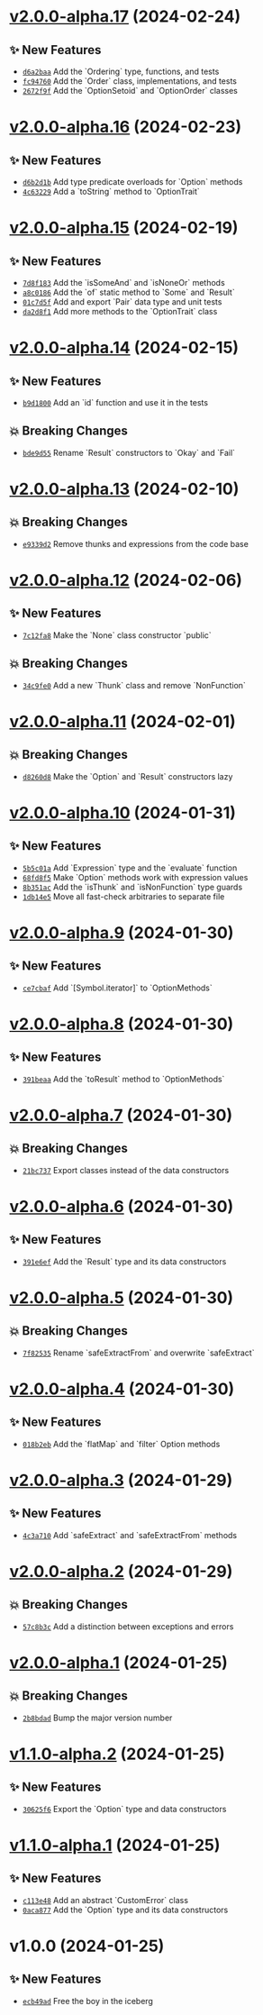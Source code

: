 # [v2.0.0-alpha.17](https://github.com/aaditmshah/aang/compare/v2.0.0-alpha.16...v2.0.0-alpha.17) (2024-02-24)

## ✨ New Features

- [`d6a2baa`](https://github.com/aaditmshah/aang/commit/d6a2baa) Add the &#x60;Ordering&#x60; type, functions, and tests
- [`fc94760`](https://github.com/aaditmshah/aang/commit/fc94760) Add the &#x60;Order&#x60; class, implementations, and tests
- [`2672f9f`](https://github.com/aaditmshah/aang/commit/2672f9f) Add the &#x60;OptionSetoid&#x60; and &#x60;OptionOrder&#x60; classes

# [v2.0.0-alpha.16](https://github.com/aaditmshah/aang/compare/v2.0.0-alpha.15...v2.0.0-alpha.16) (2024-02-23)

## ✨ New Features

- [`d6b2d1b`](https://github.com/aaditmshah/aang/commit/d6b2d1b) Add type predicate overloads for &#x60;Option&#x60; methods
- [`4c63229`](https://github.com/aaditmshah/aang/commit/4c63229) Add a &#x60;toString&#x60; method to &#x60;OptionTrait&#x60;

# [v2.0.0-alpha.15](https://github.com/aaditmshah/aang/compare/v2.0.0-alpha.14...v2.0.0-alpha.15) (2024-02-19)

## ✨ New Features

- [`7d8f183`](https://github.com/aaditmshah/aang/commit/7d8f183) Add the &#x60;isSomeAnd&#x60; and &#x60;isNoneOr&#x60; methods
- [`a8c0186`](https://github.com/aaditmshah/aang/commit/a8c0186) Add the &#x60;of&#x60; static method to &#x60;Some&#x60; and &#x60;Result&#x60;
- [`01c7d5f`](https://github.com/aaditmshah/aang/commit/01c7d5f) Add and export &#x60;Pair&#x60; data type and unit tests
- [`da2d8f1`](https://github.com/aaditmshah/aang/commit/da2d8f1) Add more methods to the &#x60;OptionTrait&#x60; class

# [v2.0.0-alpha.14](https://github.com/aaditmshah/aang/compare/v2.0.0-alpha.13...v2.0.0-alpha.14) (2024-02-15)

## ✨ New Features

- [`b9d1800`](https://github.com/aaditmshah/aang/commit/b9d1800) Add an &#x60;id&#x60; function and use it in the tests

## 💥 Breaking Changes

- [`bde9d55`](https://github.com/aaditmshah/aang/commit/bde9d55) Rename &#x60;Result&#x60; constructors to &#x60;Okay&#x60; and &#x60;Fail&#x60;

# [v2.0.0-alpha.13](https://github.com/aaditmshah/aang/compare/v2.0.0-alpha.12...v2.0.0-alpha.13) (2024-02-10)

## 💥 Breaking Changes

- [`e9339d2`](https://github.com/aaditmshah/aang/commit/e9339d2) Remove thunks and expressions from the code base

# [v2.0.0-alpha.12](https://github.com/aaditmshah/aang/compare/v2.0.0-alpha.11...v2.0.0-alpha.12) (2024-02-06)

## ✨ New Features

- [`7c12fa8`](https://github.com/aaditmshah/aang/commit/7c12fa8) Make the &#x60;None&#x60; class constructor &#x60;public&#x60;

## 💥 Breaking Changes

- [`34c9fe0`](https://github.com/aaditmshah/aang/commit/34c9fe0) Add a new &#x60;Thunk&#x60; class and remove &#x60;NonFunction&#x60;

# [v2.0.0-alpha.11](https://github.com/aaditmshah/aang/compare/v2.0.0-alpha.10...v2.0.0-alpha.11) (2024-02-01)

## 💥 Breaking Changes

- [`d8260d8`](https://github.com/aaditmshah/aang/commit/d8260d8) Make the &#x60;Option&#x60; and &#x60;Result&#x60; constructors lazy

# [v2.0.0-alpha.10](https://github.com/aaditmshah/aang/compare/v2.0.0-alpha.9...v2.0.0-alpha.10) (2024-01-31)

## ✨ New Features

- [`5b5c01a`](https://github.com/aaditmshah/aang/commit/5b5c01a) Add &#x60;Expression&#x60; type and the &#x60;evaluate&#x60; function
- [`68fd8f5`](https://github.com/aaditmshah/aang/commit/68fd8f5) Make &#x60;Option&#x60; methods work with expression values
- [`8b351ac`](https://github.com/aaditmshah/aang/commit/8b351ac) Add the &#x60;isThunk&#x60; and &#x60;isNonFunction&#x60; type guards
- [`1db14e5`](https://github.com/aaditmshah/aang/commit/1db14e5) Move all fast-check arbitraries to separate file

# [v2.0.0-alpha.9](https://github.com/aaditmshah/aang/compare/v2.0.0-alpha.8...v2.0.0-alpha.9) (2024-01-30)

## ✨ New Features

- [`ce7cbaf`](https://github.com/aaditmshah/aang/commit/ce7cbaf) Add &#x60;[Symbol.iterator]&#x60; to &#x60;OptionMethods&#x60;

# [v2.0.0-alpha.8](https://github.com/aaditmshah/aang/compare/v2.0.0-alpha.7...v2.0.0-alpha.8) (2024-01-30)

## ✨ New Features

- [`391beaa`](https://github.com/aaditmshah/aang/commit/391beaa) Add the &#x60;toResult&#x60; method to &#x60;OptionMethods&#x60;

# [v2.0.0-alpha.7](https://github.com/aaditmshah/aang/compare/v2.0.0-alpha.6...v2.0.0-alpha.7) (2024-01-30)

## 💥 Breaking Changes

- [`21bc737`](https://github.com/aaditmshah/aang/commit/21bc737) Export classes instead of the data constructors

# [v2.0.0-alpha.6](https://github.com/aaditmshah/aang/compare/v2.0.0-alpha.5...v2.0.0-alpha.6) (2024-01-30)

## ✨ New Features

- [`391e6ef`](https://github.com/aaditmshah/aang/commit/391e6ef) Add the &#x60;Result&#x60; type and its data constructors

# [v2.0.0-alpha.5](https://github.com/aaditmshah/aang/compare/v2.0.0-alpha.4...v2.0.0-alpha.5) (2024-01-30)

## 💥 Breaking Changes

- [`7f82535`](https://github.com/aaditmshah/aang/commit/7f82535) Rename &#x60;safeExtractFrom&#x60; and overwrite &#x60;safeExtract&#x60;

# [v2.0.0-alpha.4](https://github.com/aaditmshah/aang/compare/v2.0.0-alpha.3...v2.0.0-alpha.4) (2024-01-30)

## ✨ New Features

- [`018b2eb`](https://github.com/aaditmshah/aang/commit/018b2eb) Add the &#x60;flatMap&#x60; and &#x60;filter&#x60; Option methods

# [v2.0.0-alpha.3](https://github.com/aaditmshah/aang/compare/v2.0.0-alpha.2...v2.0.0-alpha.3) (2024-01-29)

## ✨ New Features

- [`4c3a710`](https://github.com/aaditmshah/aang/commit/4c3a710) Add &#x60;safeExtract&#x60; and &#x60;safeExtractFrom&#x60; methods

# [v2.0.0-alpha.2](https://github.com/aaditmshah/aang/compare/v2.0.0-alpha.1...v2.0.0-alpha.2) (2024-01-29)

## 💥 Breaking Changes

- [`57c8b3c`](https://github.com/aaditmshah/aang/commit/57c8b3c) Add a distinction between exceptions and errors

# [v2.0.0-alpha.1](https://github.com/aaditmshah/aang/compare/v1.1.0-alpha.2...v2.0.0-alpha.1) (2024-01-25)

## 💥 Breaking Changes

- [`2b8bdad`](https://github.com/aaditmshah/aang/commit/2b8bdad) Bump the major version number

# [v1.1.0-alpha.2](https://github.com/aaditmshah/aang/compare/v1.1.0-alpha.1...v1.1.0-alpha.2) (2024-01-25)

## ✨ New Features

- [`30625f6`](https://github.com/aaditmshah/aang/commit/30625f6) Export the &#x60;Option&#x60; type and data constructors

# [v1.1.0-alpha.1](https://github.com/aaditmshah/aang/compare/v1.0.0...v1.1.0-alpha.1) (2024-01-25)

## ✨ New Features

- [`c113e48`](https://github.com/aaditmshah/aang/commit/c113e48) Add an abstract &#x60;CustomError&#x60; class
- [`0aca877`](https://github.com/aaditmshah/aang/commit/0aca877) Add the &#x60;Option&#x60; type and its data constructors

# v1.0.0 (2024-01-25)

## ✨ New Features

- [`ecb49ad`](https://github.com/aaditmshah/aang/commit/ecb49ad) Free the boy in the iceberg
